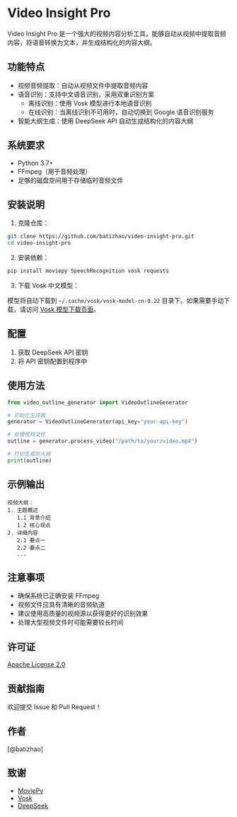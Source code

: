 # Video Insight Pro

Video Insight Pro 是一个强大的视频内容分析工具，能够自动从视频中提取音频内容，将语音转换为文本，并生成结构化的内容大纲。

## 功能特点

- 视频音频提取：自动从视频文件中提取音频内容
- 语音识别：支持中文语音识别，采用双重识别方案
  - 离线识别：使用 Vosk 模型进行本地语音识别
  - 在线识别：当离线识别不可用时，自动切换到 Google 语音识别服务
- 智能大纲生成：使用 DeepSeek API 自动生成结构化的内容大纲

## 系统要求

- Python 3.7+
- FFmpeg（用于音频处理）
- 足够的磁盘空间用于存储临时音频文件

## 安装说明

1. 克隆仓库：

```bash
git clone https://github.com/batizhao/video-insight-pro.git
cd video-insight-pro
```

2. 安装依赖：

```bash
pip install moviepy SpeechRecognition vosk requests
```

3. 下载 Vosk 中文模型：

模型将自动下载到 `~/.cache/vosk/vosk-model-cn-0.22` 目录下。如果需要手动下载，请访问 [Vosk 模型下载页面](https://alphacephei.com/vosk/models)。

## 配置

1. 获取 DeepSeek API 密钥
2. 将 API 密钥配置到程序中

## 使用方法

```python
from video_outline_generator import VideoOutlineGenerator

# 初始化生成器
generator = VideoOutlineGenerator(api_key="your-api-key")

# 处理视频文件
outline = generator.process_video("/path/to/your/video.mp4")

# 打印生成的大纲
print(outline)
```

## 示例输出

```
视频大纲：
1. 主题概述
   1.1 背景介绍
   1.2 核心观点
2. 详细内容
   2.1 要点一
   2.2 要点二
   ...
```

## 注意事项

- 确保系统已正确安装 FFmpeg
- 视频文件应具有清晰的音频轨道
- 建议使用高质量的视频源以获得更好的识别效果
- 处理大型视频文件时可能需要较长时间

## 许可证

[Apache License 2.0](LICENSE)

## 贡献指南

欢迎提交 Issue 和 Pull Request！

## 作者

[@batizhao]

## 致谢

- [MoviePy](https://zulko.github.io/moviepy/)
- [Vosk](https://alphacephei.com/vosk/)
- [DeepSeek](https://deepseek.com/)